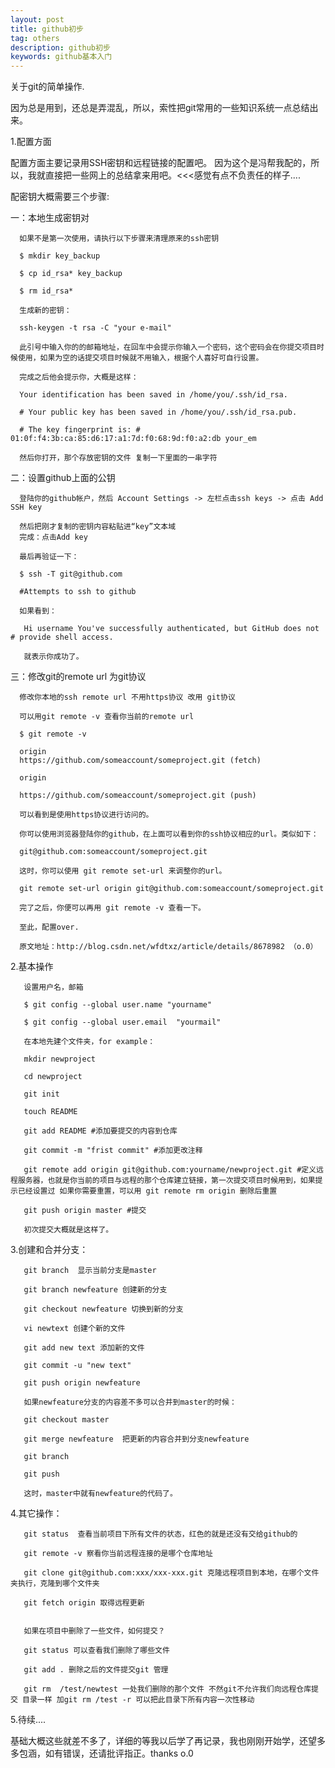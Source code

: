 ```yaml
---
layout: post
title: github初步
tag: others
description: github初步
keywords: github基本入门
---
```


关于git的简单操作.

因为总是用到，还总是弄混乱，所以，索性把git常用的一些知识系统一点总结出来。

1.配置方面

  配置方面主要记录用SSH密钥和远程链接的配置吧。
  因为这个是冯帮我配的，所以，我就直接把一些网上的总结拿来用吧。<<<感觉有点不负责任的样子....

  配密钥大概需要三个步骤:

  一：本地生成密钥对

      如果不是第一次使用，请执行以下步骤来清理原来的ssh密钥

      $ mkdir key_backup

      $ cp id_rsa* key_backup

      $ rm id_rsa*

      生成新的密钥：

      ssh-keygen -t rsa -C "your e-mail"

      此引号中输入你的的邮箱地址，在回车中会提示你输入一个密码，这个密码会在你提交项目时候使用，如果为空的话提交项目时候就不用输入，根据个人喜好可自行设置。

      完成之后他会提示你，大概是这样：

      Your identification has been saved in /home/you/.ssh/id_rsa. 

      # Your public key has been saved in /home/you/.ssh/id_rsa.pub. 

      # The key fingerprint is: # 01:0f:f4:3b:ca:85:d6:17:a1:7d:f0:68:9d:f0:a2:db your_em

      然后你打开，那个存放密钥的文件 复制一下里面的一串字符

  二：设置github上面的公钥

      登陆你的github帐户，然后 Account Settings -> 左栏点击ssh keys -> 点击 Add SSH key 

      然后把刚才复制的密钥内容粘贴进“key”文本域
      完成：点击Add key

      最后再验证一下：

      $ ssh -T git@github.com

      #Attempts to ssh to github

      如果看到：

       Hi username You've successfully authenticated, but GitHub does not # provide shell access.

       就表示你成功了。

  三：修改git的remote url 为git协议

      修改你本地的ssh remote url 不用https协议 改用 git协议

      可以用git remote -v 查看你当前的remote url

      $ git remote -v

      origin
      https://github.com/someaccount/someproject.git (fetch) 

      origin

      https://github.com/someaccount/someproject.git (push)

      可以看到是使用https协议进行访问的。

      你可以使用浏览器登陆你的github，在上面可以看到你的ssh协议相应的url。类似如下：

      git@github.com:someaccount/someproject.git

      这时，你可以使用 git remote set-url 来调整你的url。

      git remote set-url origin git@github.com:someaccount/someproject.git

      完了之后，你便可以再用 git remote -v 查看一下。

      至此，配置over.

      原文地址：http://blog.csdn.net/wfdtxz/article/details/8678982 （o.0）

2.基本操作

       设置用户名，邮箱

       $ git config --global user.name "yourname"

       $ git config --global user.email  "yourmail"

       在本地先建个文件夹，for example：

       mkdir newproject

       cd newproject

       git init

       touch README

       git add README #添加要提交的内容到仓库
 
       git commit -m "frist commit" #添加更改注释

       git remote add origin git@github.com:yourname/newproject.git #定义远程服务器，也就是你当前的项目与远程的那个仓库建立链接，第一次提交项目时候用到，如果提示已经设置过 如果你需要重置，可以用 git remote rm origin 删除后重置

       git push origin master #提交

       初次提交大概就是这样了。

3.创建和合并分支：

       git branch  显示当前分支是master

       git branch newfeature 创建新的分支

       git checkout newfeature 切换到新的分支

       vi newtext 创建个新的文件

       git add new text 添加新的文件

       git commit -u "new text"

       git push origin newfeature 

       如果newfeature分支的内容差不多可以合并到master的时候：

       git checkout master

       git merge newfeature  把更新的内容合并到分支newfeature

       git branch

       git push

       这时，master中就有newfeature的代码了。

4.其它操作：

       git status  查看当前项目下所有文件的状态，红色的就是还没有交给github的

       git remote -v 察看你当前远程连接的是哪个仓库地址

       git clone git@github.com:xxx/xxx-xxx.git 克隆远程项目到本地，在哪个文件夹执行，克隆到哪个文件夹

       git fetch origin 取得远程更新

       
       如果在项目中删除了一些文件，如何提交？

       git status 可以查看我们删除了哪些文件

       git add . 删除之后的文件提交git 管理

       git rm  /test/newtest 一处我们删除的那个文件 不然git不允许我们向远程仓库提交 目录一样 加git rm /test -r 可以把此目录下所有内容一次性移动
       
5.待续....

基础大概这些就差不多了，详细的等我以后学了再记录，我也刚刚开始学，还望多多包涵，如有错误，还请批评指正。thanks  o.0


